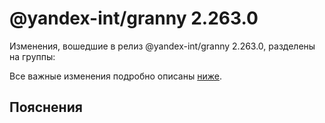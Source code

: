 # @yandex-int/granny 2.263.0

<!-- ЧЕЛОВЕЧЕСКОЕ ВСТУПЛЕНИЕ -->

Изменения, вошедшие в релиз @yandex-int/granny 2.263.0, разделены на группы:

Все важные изменения подробно описаны [ниже](#Пояснения).

## Пояснения

